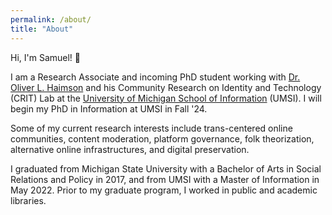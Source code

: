 ```yaml
---
permalink: /about/
title: "About"
---
```


Hi, I'm Samuel! 👋 

I am a Research Associate and incoming PhD student working with <a href="https://oliverhaimson.com/index.html">Dr. Oliver L. Haimson</a> and his Community Research on Identity and Technology (CRIT) Lab at the <a href="https://www.si.umich.edu">University of Michigan School of Information</a> (UMSI). I will begin my PhD in Information at UMSI in Fall '24. 

Some of my current research interests include trans-centered online communities, content moderation, platform governance, folk theorization, alternative online infrastructures, and digital preservation. 

I graduated from Michigan State University with a Bachelor of Arts in Social Relations and Policy in 2017, and from UMSI with a Master of Information in May 2022. Prior to my graduate program, I worked in public and academic libraries.
